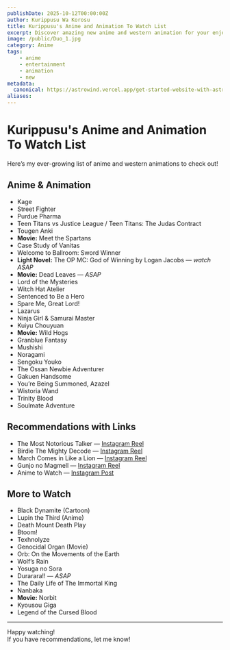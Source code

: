 ```yaml
---
publishDate: 2025-10-12T00:00:00Z
author: Kurippusu Wa Korosu
title: Kurippusu's Anime and Animation To Watch List
excerpt: Discover amazing new anime and western animation for your enjoyment. Explore my curated watchlist now! 😁
image: /public/Duo_1.jpg
category: Anime
tags:
    - anime
    - entertainment
    - animation
    - new
metadata:
  canonical: https://astrowind.vercel.app/get-started-website-with-astro-tailwind-css
aliases:
---
```


# Kurippusu's Anime and Animation To Watch List

Here’s my ever-growing list of anime and western animations to check out!

## Anime & Animation

- Kage
- Street Fighter
- Purdue Pharma
- Teen Titans vs Justice League / Teen Titans: The Judas Contract
- Tougen Anki
- **Movie:** Meet the Spartans
- Case Study of Vanitas
- Welcome to Ballroom: Sword Winner
- **Light Novel:** The OP MC: God of Winning by Logan Jacobs — _watch ASAP_
- **Movie:** Dead Leaves — _ASAP_
- Lord of the Mysteries
- Witch Hat Atelier
- Sentenced to Be a Hero
- Spare Me, Great Lord!
- Lazarus
- Ninja Girl & Samurai Master
- Kuiyu Chouyuan
- **Movie:** Wild Hogs
- Granblue Fantasy
- Mushishi
- Noragami
- Sengoku Youko
- The Ossan Newbie Adventurer
- Gakuen Handsome
- You’re Being Summoned, Azazel
- Wistoria Wand
- Trinity Blood
- Soulmate Adventure

## Recommendations with Links

- The Most Notorious Talker — [Instagram Reel](https://www.instagram.com/reel/C9vSKYbR3Uz/)
- Birdie The Mighty Decode — [Instagram Reel](https://www.instagram.com/reel/C_f_PAVR_kU/?igsh=YzljYTk1ODg3Zg==)
- March Comes in Like a Lion — [Instagram Reel](https://www.instagram.com/reel/C-hggE0x0Uy/?igsh=YzljYTk1ODg3Zg==)
- Gunjo no Magmell — [Instagram Reel](https://www.instagram.com/reel/DDuoxb9S5tu/?igsh=YzljYTk1ODg3Zg==)
- Anime to Watch — [Instagram Post](https://www.instagram.com/p/DK7TyICJ3v9/?img_index=4)

## More to Watch

- Black Dynamite (Cartoon)
- Lupin the Third (Anime)
- Death Mount Death Play
- Btoom!
- Texhnolyze
- Genocidal Organ (Movie)
- Orb: On the Movements of the Earth
- Wolf’s Rain
- Yosuga no Sora
- Durarara!! — _ASAP_
- The Daily Life of The Immortal King
- Nanbaka
- **Movie:** Norbit
- Kyousou Giga
- Legend of the Cursed Blood

---

Happy watching!  
If you have recommendations, let me know!